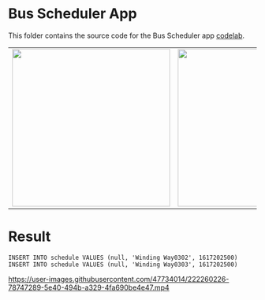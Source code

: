 # Bus Scheduler App

This folder contains the source code for the Bus Scheduler app [codelab](https://developer.android.com/courses/pathways/android-basics-kotlin-unit-5-pathway-1?hl=ja#codelab-https://developer.android.com/codelabs/basic-android-kotlin-training-intro-room-flow).

|  |  | 
----|---- 
| <img src="https://user-images.githubusercontent.com/47734014/222266737-52d31806-5c83-4160-8526-32eec152055a.png" width="320px"> | <img src="https://user-images.githubusercontent.com/47734014/222266834-30afff7f-1d3d-471a-94c4-aebdcf981681.png" width="320px"> |


# Result

`INSERT INTO schedule VALUES (null, 'Winding Way0302', 1617202500) ` <br>
`INSERT INTO schedule VALUES (null, 'Winding Way0303', 1617202500) `



https://user-images.githubusercontent.com/47734014/222260226-78747289-5e40-494b-a329-4fa690be4e47.mp4

